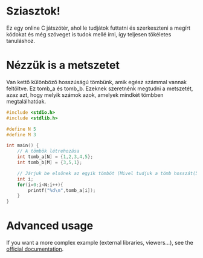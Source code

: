 # Sziasztok!

Ez egy online C játszótér, ahol le tudjátok futtatni és szerkeszteni a megírt kódokat és még szöveget is tudok mellé írni, így teljesen tökéletes tanuláshoz.

# Nézzük is a metszetet
Van kettő különböző hosszúságú tömbünk, amik egész számmal vannak feltöltve. Ez tomb_a és tomb_b.
Ezeknek szeretnénk megtudni a metszetét, azaz azt, hogy melyik számok azok, amelyek mindkét tömbben megtalálhatóak.

```C runnable
#include <stdio.h>
#include <stdlib.h>

#define N 5
#define M 3

int main() {
    // A tömbök létrehozása
    int tomb_a[N] = {1,2,3,4,5};
    int tomb_b[M] = {3,5,1};

    // Járjuk be elsőnek az egyik tömböt (Mivel tudjuk a tömb hosszát(5), ezért for ciklussal célszerű ezt megtenni)
    int i;
    for(i=0;i<N;i++){
        printf("%d\n",tomb_a[i]);
    }
}

```

# Advanced usage

If you want a more complex example (external libraries, viewers...), see the [official documentation](https://tech.io/playgrounds/408/tech-io-documentation).
